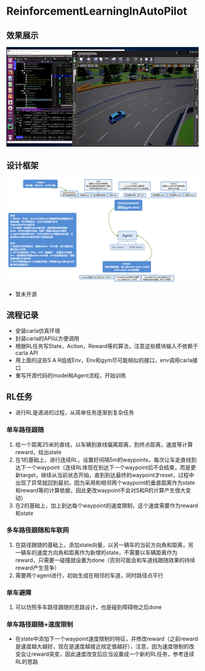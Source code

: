 # ReinforcementLearningInAutoPilot

## 效果展示
![](./Results/RL_Curve.gif)
## 设计框架
![](./Agent.png)


- 暂未开源
## 流程记录
- 安装carla仿真环境
- 封装carla的API以方便调用
- 根据RL任务写State，Action，Reward等的算法，注意这些模块输入不依赖于carla API
- 用上面的这些S A R组成Env，Env和gym尽可能相似的接口，env调用carla接口
- 重写开源代码的model和Agent流程，开始训练

## RL任务
- 进行RL是递进的过程，从简单任务逐渐到复杂任务
### 单车路径跟随
1. 给一个距离25米的直线，以车辆到直线偏离距离，到终点距离，速度等计算reward，给出state
2. 在1的基础上，进行连续RL，设置好间隔5m的waypoints，每次让车走直线到达下一个waypoint（连续RL体现在到达下一个waypoint后不会结束，而是更新target，继续从当前状态开始，直到到达最终的waypoint才reset，过程中出现了异常就回到最初，因为采用和相邻两个waypoint的垂直距离作为state和reward等的计算依据，因此更改waypoint不会对S和R的计算产生很大变动）
3. 在2的基础上，加上到达每个waypoint的速度限制，这个速度需要作为reward和state
### 多车路径跟随和车联网
1. 在路径跟随的基础上，添加state向量，以另一辆车的当前方向角和距离，另一辆车的速度方向角和距离作为新增的state，不需要以车辆距离作为reward，只需要一碰撞就设置为done（否则可能会和车道线跟随效果的持续reward产生竞争）
2. 需要两个agent进行，初始生成在相邻的车道，同时路径点平行
### 单车避障
1. 可以仿照多车路径跟随的思路设计，也是碰到障碍物之后done
### 单车路径跟随+速度限制
- 在state中添加下一个waypoint速度限制的特征，并修改reward（之前reward是速度越大越好，现在是速度越接近规定值越好），注意，因为速度限制的改变会让reward突变，因此速度改变后应当设置成一个新的RL任务，参考连续RL的思路